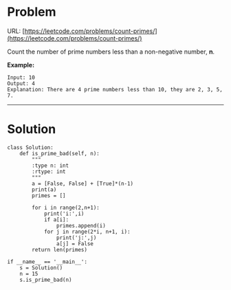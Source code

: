 # Problem

URL: [https://leetcode.com/problems/count-primes/](https://leetcode.com/problems/count-primes/)

Count the number of prime numbers less than a non-negative number, **n**.

**Example:**

    Input: 10
    Output: 4
    Explanation: There are 4 prime numbers less than 10, they are 2, 3, 5, 7.

---

# Solution

    class Solution:
        def is_prime_bad(self, n):
            """
            :type n: int
            :rtype: int
            """
            a = [False, False] + [True]*(n-1)
            print(a)
            primes = []
                 
            for i in range(2,n+1):
                print('i:',i)
                if a[i]:
                    primes.append(i)
                for j in range(2*i, n+1, i):
                    print('j:',j)
                    a[j] = False
            return len(primes)
            
    if __name__ == '__main__':
        s = Solution()
        n = 15
        s.is_prime_bad(n)
